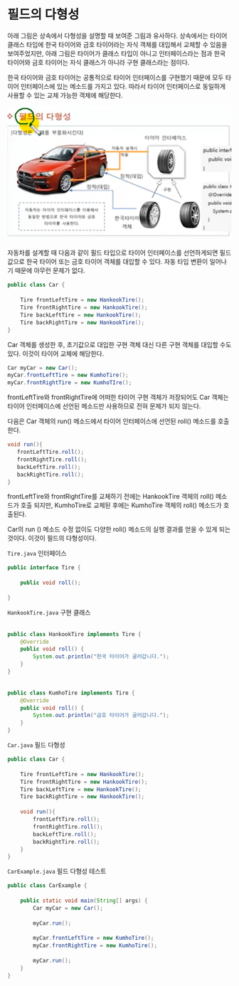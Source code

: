 # 필드의 다형성

아래 그림은 상속에서 다형성을 설명할 때 보여준 그림과 유사하다. 상속에서는 타이어 클래스 타입에
한국 타이어와 금호 타이어라는 자식 객체를 대입해서 교체할 수 있음을 보여주었지만, 아래 그림은 
타이어가 클래스 타입이 아니고 인터페이스라는 점과 한국 타이어와 금호 타이어는 자식 클래스가 아니라
구현 클래스라는 점이다.

한국 타이어와 금호 타이어는 공통적으로 타이어 인터페이스를 구현했기 때문에 모두 타이어 인터페이스에 
있는 메소드를 가지고 있다. 따라서 타이어 인터페이스로 동일하게 사용할 수 있는 교체 가능한 객체에
해당한다. 

![img_1.png](img_1.png)

자동차를 설계할 때 다음과 같이 필드 타입으로 타이어 인터페이스를 선언하게되면 필드값으로 한국 타이어
또는 금호 타이어 객체를 대입할 수 있다. 자동 타입 변환이 일어나기 때문에
아무런 문제가 없다.

```java
public class Car {

    Tire frontLeftTire = new HankookTire();
    Tire frontRightTire = new HankookTire();
    Tire backLeftTire = new HankookTire();
    Tire backRightTire = new HankookTire();
}
```

Car 객체를 생성한 후, 초기값으로 대입한 구현 객체 대신 다른 구현 객체를 대입할 수도 있다.
이것이 타이어 교체에 해당한다.

```java
Car myCar = new Car();
myCar.frontLeftTire = new KumhoTire();
myCar.frontRightTire = new KumhoTIre();
```

frontLeftTire와 frontRightTire에 어떠한 타이어 구현 객체가 저장되어도 Car 객체는 타이어
인터페이스에 선언된 메소드만 사용하므로 전혀 문제가 되지 않는다. 

다음은 Car 객체의 run() 메소드에서 타이어 인터페이스에 선언된 roll() 메소드를 호출한다.

```java
void run(){
   frontLeftTire.roll();
   frontRightTire.roll();
   backLeftTire.roll();
   backRightTire.roll();
}
```

frontLeftTire와 frontRightTire를 교체하기 전에는 HankookTire 객체의 roll() 메소드가
호출 되지만, KumhoTire로 교체된 후에는 KumhoTire 객체의 roll() 메소드가 호출된다.

Car의 run () 메소드 수정 없이도 다양한 roll() 메소드의 실행 결과를 얻을 수 있게 되는 것이다.
이것이 필드의 다형성이다.

`Tire.java` 인터페이스

```java
public interface Tire {

    public void roll();

}

```

`HankookTire.java` 구현 클래스


```java

public class HankookTire implements Tire {
    @Override
    public void roll() {
        System.out.println("한국 타이어가 굴러갑니다.");
    }
}

```

```java

public class KumhoTire implements Tire {
    @Override
    public void roll() {
        System.out.println("금호 타이어가 굴러갑니다.");
    }
}

```

`Car.java` 필드 다형성

````java
public class Car {

    Tire frontLeftTire = new HankookTire();
    Tire frontRightTire = new HankookTire();
    Tire backLeftTire = new HankookTire();
    Tire backRightTire = new HankookTire();

    void run(){
        frontLeftTire.roll();
        frontRightTire.roll();
        backLeftTire.roll();
        backRightTire.roll();
    }
}

````

`CarExample.java` 필드 다형성 테스트
```java
public class CarExample {

    public static void main(String[] args) {
        Car myCar = new Car();

        myCar.run();

        myCar.frontLeftTire = new KumhoTire();
        myCar.frontRightTire = new KumhoTire();

        myCar.run();
    }
}

```

